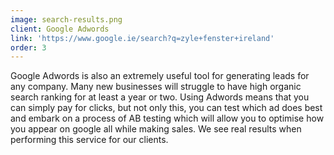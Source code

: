 ```yaml
---
image: search-results.png
client: Google Adwords
link: 'https://www.google.ie/search?q=zyle+fenster+ireland'
order: 3
---
```

Google Adwords is also an extremely useful tool for generating leads for any company. Many new businesses will struggle to have high organic search ranking for at least a year or two. Using Adwords means that you can simply pay for clicks, but not only this, you can test which ad does best and embark on a process of AB testing which will allow you to optimise how you appear on google all while making sales. We see real results when performing this service for our clients.
